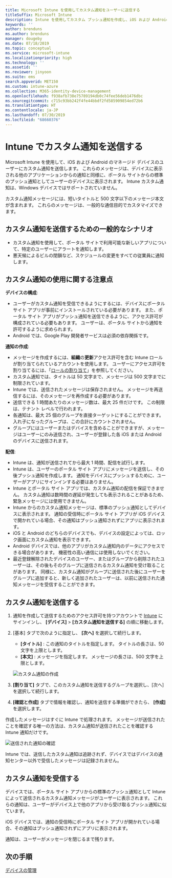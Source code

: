 ```yaml
---
title: Microsoft Intune を使用してカスタム通知をユーザーに送信する
titleSuffix: Microsoft Intune
description: Intune を使用してカスタム プッシュ通知を作成し、iOS および Android デバイスのユーザーに送信する
keywords: ''
author: brenduns
ms.author: brenduns
manager: dougeby
ms.date: 07/18/2019
ms.topic: conceptual
ms.service: microsoft-intune
ms.localizationpriority: high
ms.technology: ''
ms.assetid: ''
ms.reviewer: jinyoon
ms.suite: ems
search.appverid: MET150
ms.custom: intune-azure
ms.collection: M365-identity-device-management
ms.openlocfilehash: f938afb738e75789194db0c74fee56deb1476dbc
ms.sourcegitcommit: c715c93bb242f4fe44bbdf2fd585909854ed72b6
ms.translationtype: HT
ms.contentlocale: ja-JP
ms.lasthandoff: 07/30/2019
ms.locfileid: "68660376"
---
```

# <a name="send-custom-notifications-in-intune"></a>Intune でカスタム通知を送信する  

Microsoft Intune を使用して、iOS および Android のマネージド デバイスのユーザーにカスタム通知を送信します。 これらのメッセージは、デバイスに表示される他のアプリケーションからの通知と同様に、ポータル サイトからの標準のプッシュ通知としてユーザーのデバイスに表示されます。 Intune カスタム通知は、Windows デバイスではサポートされていません。   

カスタム通知メッセージには、短いタイトルと 500 文字以下のメッセージ本文が含まれます。 これらのメッセージは、一般的な通信目的でカスタマイズできます。

## <a name="common-scenarios-for-sending-custom-notifications"></a>カスタム通知を送信するための一般的なシナリオ  

- カスタム通知を使用して、ポータル サイトで利用可能な新しいアプリについて、特定のユーザーにアラートを通知します。  
- 悪天候によるビルの閉鎖など、スケジュールの変更をすべての従業員に通知します。  

## <a name="considerations-for-using-custom-notifications"></a>カスタム通知の使用に関する注意点  

**デバイスの構成**:  
- ユーザーがカスタム通知を受信できるようにするには、デバイスにポータル サイト アプリが事前にインストールされている必要があります。 また、ポータル サイト アプリがプッシュ通知を送信できるように、アクセス許可が構成されている必要もあります。 ユーザーは、ポータル サイトから通知を許可するように求められます。  
- Android では、Google Play 開発者サービスは必須の依存関係です。  

**通知の作成**:  
- メッセージを作成するには、**組織**の**更新**アクセス許可を含む Intune ロールが割り当てられているアカウントを使用します。 ユーザーにアクセス許可を割り当てるには、「[ロールの割り当て](role-based-access-control.md#role-assignments)」を参照してください。  
- カスタム通知では、タイトルは 50 文字まで、メッセージは 500 文字までに制限されています。  
- Intune では、送信されたメッセージは保存されません。 メッセージを再送信するには、そのメッセージを再作成する必要があります。  
- 送信できる 1 時間あたりのメッセージ数は、最大 25 件だけです。 この制限は、テナント レベルで行われます。  
- 各通知は、最大 25 個のグループを直接ターゲットにすることができます。 入れ子になったグループは、この合計にカウントされません。  
- グループにはユーザーまたはデバイスを含めることができますが、メッセージはユーザーにのみ送信され、ユーザーが登録した各 iOS または Android のデバイスに送信されます。  

**配信**:  
- Intune は、通知が送信されてから最大 1 時間、配信を試行します。  
- Intune は、ユーザーのポータル サイト アプリにメッセージを送信し、その後プッシュ通知を作成します。 通知をデバイスにプッシュするために、ユーザーがアプリにサインインする必要はありません。  
- Intune とポータル サイト アプリでは、カスタム通知の配信を保証できません。 カスタム通知は数時間の遅延が発生しても表示されることがあるため、緊急メッセージには使用できません。  
- Intune からのカスタム通知メッセージは、標準のプッシュ通知としてデバイスに表示されます。 通知の受信時にポータル サイト アプリが iOS デバイスで開かれている場合、その通知はプッシュ通知されずにアプリに表示されます。  
- iOS と Android のどちらのデバイスでも、デバイスの設定によっては、ロック画面にカスタム通知を表示できます。  
- Android デバイスでは、他のアプリがカスタム通知内のデータにアクセスできる場合があります。 機密性の高い通信には使用しないでください。  
- 最近登録解除されたデバイスのユーザー、またはグループから削除されたユーザーは、その後もそのグループに送信されるカスタム通知を受け取ることがあります。  同様に、カスタム通知がグループに送信された後にユーザーをグループに追加すると、新しく追加されたユーザーは、以前に送信された通知メッセージを受信することができます。  

## <a name="send-a-custom-notification"></a>カスタム通知を送信する  

1. 通知を作成して送信するためのアクセス許可を持つアカウントで [Intune](https://go.microsoft.com/fwlink/?linkid=2090973) にサインインし、 **[デバイス]**  >  **[カスタム通知を送信する]** の順に移動します。  

2. [基本] タブで次のように指定し、 **[次へ]** を選択して続行します。  
   - **[タイトル]** : この通知のタイトルを指定します。 タイトルの長さは、50 文字を上限とします。  
   - **[本文]** : メッセージを指定します。 メッセージの長さは、500 文字を上限とします。

   ![カスタム通知の作成](./media/custom-notifications/custom-notifications.png)  

3. **[割り当て]** タブで、このカスタム通知を送信するグループを選択し、[次へ] を選択して続行します。  

4. **[確認と作成]** タブで情報を確認し、通知を送信する準備ができたら、 **[作成]** を選択します。  

作成したメッセージはすぐに Intune で処理されます。 メッセージが送信されたことを確認する唯一の方法は、カスタム通知が送信されたことを確認する Intune 通知だけです。  

![送信された通知の確認](./media/custom-notifications/notification-sent.png)  

Intune では、送信したカスタム通知は追跡されず、デバイスではデバイスの通知センター以外で受信したメッセージは記録されません。  

## <a name="receive-a-custom-notification"></a>カスタム通知を受信する  

デバイスでは、ポータル サイト アプリからの標準のプッシュ通知として Intune によって送信されるカスタム通知メッセージがユーザーに表示されます。 これらの通知は、ユーザーがデバイス上で他のアプリから受け取るプッシュ通知に似ています。  

iOS デバイスでは、通知の受信時にポータル サイト アプリが開かれている場合、その通知はプッシュ通知されずにアプリに表示されます。  

通知は、ユーザーがメッセージを閉じるまで残ります。  

## <a name="next-steps"></a>次の手順  
[デバイスの管理](device-management.md)
